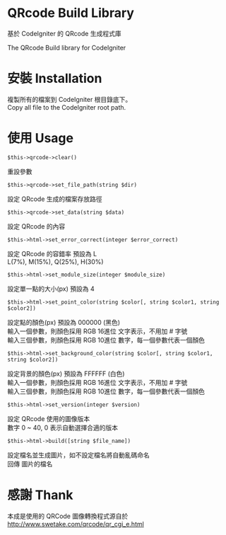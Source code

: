 QRcode Build Library
===================

基於 CodeIgniter 的 QRcode 生成程式庫

The QRcode Build library for CodeIgniter

安裝 Installation
=================

複製所有的檔案到 CodeIgniter 根目錄底下。  
Copy all file to the CodeIgniter root path.

使用 Usage
==========

	$this->qrcode->clear()

重設參數

	$this->qrcode->set_file_path(string $dir)

設定 QRcode 生成的檔案存放路徑

	$this->qrcode->set_data(string $data)

設定 QRcode 的內容

	$this->html->set_error_correct(integer $error_correct)

設定 QRcode 的容錯率 預設為 L  
L(7%), M(15%), Q(25%), H(30%)

	$this->html->set_module_size(integer $module_size)

設定單一點的大小(px) 預設為 4

	$this->html->set_point_color(string $color[, string $color1, string $color2])

設定點的顏色(px) 預設為 000000 (黑色)  
輸入一個參數，則顏色採用 RGB 16進位 文字表示，不用加 # 字號  
輸入三個參數，則顏色採用 RGB 10進位 數字，每一個參數代表一個顏色

	$this->html->set_background_color(string $color[, string $color1, string $color2])

設定背景的顏色(px) 預設為 FFFFFF (白色)  
輸入一個參數，則顏色採用 RGB 16進位 文字表示，不用加 # 字號  
輸入三個參數，則顏色採用 RGB 10進位 數字，每一個參數代表一個顏色

	$this->html->set_version(integer $version)

設定 QRcode 使用的圖像版本  
數字 0 ~ 40, 0 表示自動選擇合適的版本

	$this->html->build([string $file_name])

設定檔名並生成圖片，如不設定檔名將自動亂碼命名  
回傳 圖片的檔名

感謝 Thank
==========

本成是使用的 QRCode 圖像轉換程式源自於 http://www.swetake.com/qrcode/qr_cgi_e.html